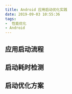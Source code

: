 ```yaml
---
title: Android 应用启动优化实践
date: 2019-09-03 10:55:36
tags: 
-  性能优化
- Android
---
```


## 应用启动流程



## 启动耗时检测

## 启动优化方案


